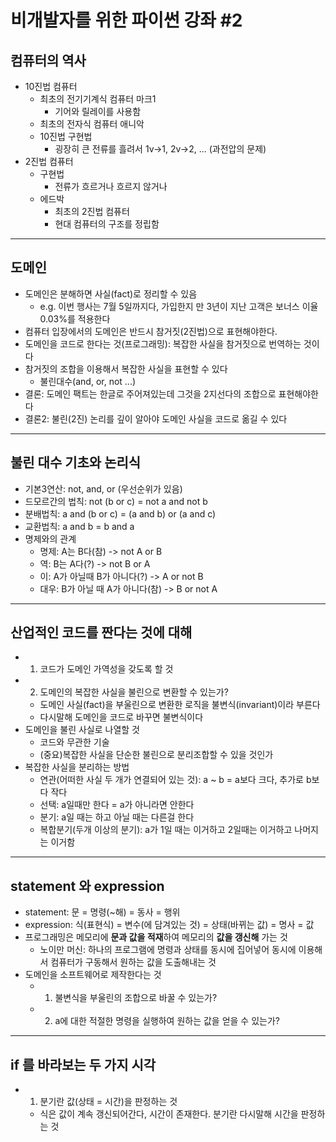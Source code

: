 # 비개발자를 위한 파이썬 강좌 #2

## 컴퓨터의 역사

- 10진법 컴퓨터
  - 최초의 전기기계식 컴퓨터 마크1
    - 기어와 릴레이를 사용함
  - 최초의 전자식 컴퓨터 애니악
  - 10진법 구현법
    - 굉장히 큰 전류를 흘려서 1v->1, 2v->2, ... (과전압의 문제)
- 2진법 컴퓨터
  - 구현법
    - 전류가 흐르거나 흐르지 않거나
  - 에드박
    - 최초의 2진법 컴퓨터
    - 현대 컴퓨터의 구조를 정립함

---

## 도메인

- 도메인은 분해하면 사실(fact)로 정리할 수 있음
  - e.g. 이번 행사는 7월 5일까지다, 가입한지 만 3년이 지난 고객은 보너스 이율 0.03%를 적용한다
- 컴퓨터 입장에서의 도메인은 반드시 참거짓(2진법)으로 표현해야한다. 
- 도메인을 코드로 한다는 것(프로그래밍): 복잡한 사실을 참거짓으로 번역하는 것이다
- 참거짓의 조합을 이용해서 복잡한 사실을 표현할 수 있다
  - 불린대수(and, or, not ...)
- 결론: 도메인 팩트는 한글로 주어져있는데 그것을 2지선다의 조합으로 표현해야한다
- 결론2: 불린(2진) 논리를 깊이 알아야 도메인 사실을 코드로 옮길 수 있다

---

## 불린 대수 기초와 논리식

- 기본3연산: not, and, or (우선순위가 있음)
- 드모르간의 법칙: not (b or c) = not a and not b
- 분배법칙: a and (b or c) = (a and b) or (a and c)
- 교환법칙: a and b = b and a
- 명제와의 관계
  - 명제: A는 B다(참) -> not A or B
  - 역: B는 A다(?) -> not B or A
  - 이: A가 아닐때 B가 아니다(?) -> A or not B
  - 대우: B가 아닐 때 A가 아니다(참) -> B or not A

---

## 산업적인 코드를 짠다는 것에 대해

- 1. 코드가 도메인 가역성을 갖도록 할 것
- 2. 도메인의 복잡한 사실을 불린으로 변환할 수 있는가?
  - 도메인 사실(fact)을 부울린으로 변환한 로직을 불변식(invariant)이라 부른다
  - 다시말해 도메인을 코드로 바꾸면 불변식이다
- 도메인을 불린 사실로 나열할 것
  - 코드와 무관한 기술
  - (중요)복잡한 사실을 단순한 불린으로 분리조합할 수 있을 것인가
- 복잡한 사실을 분리하는 방법
  - 연관(어떠한 사실 두 개가 연결되어 있는 것): a ~ b  = a보다 크다, 추가로 b보다 작다
  - 선택: a일때만 한다 = a가 아니라면 안한다
  - 분기: a일 때는 하고 아닐 때는 다른걸 한다
  - 복합분기(두개 이상의 분기): a가 1일 때는 이거하고 2일때는 이거하고 나머지는 이거함

---

## statement 와 expression

- statement: 문 = 명령(~해) = 동사 = 행위
- expression: 식(표현식) = 변수(에 담겨있는 것) = 상태(바뀌는 값) = 명사 = 값
- 프로그래밍은 메모리에 **문과 값을 적재**하여 메모리의 **값을 갱신해** 가는 것
  - 노이만 머신: 하나의 프로그램에 명령과 상태를 동시에 집어넣어 동시에 이용해서 컴퓨터가 구동해서 원하는 값을 도출해내는 것
- 도메인을 소프트웨어로 제작한다는 것
  - 1. 불변식을 부울린의 조합으로 바꿀 수 있는가?
  - 2. a에 대한 적절한 명령을 실행하여 원하는 값을 얻을 수 있는가?

---

## if 를 바라보는 두 가지 시각

- 1. 분기란 값(상태 = 시간)을 판정하는 것
  - 식은 값이 계속 갱신되어간다, 시간이 존재한다. 분기란 다시말해 시간을 판정하는 것

